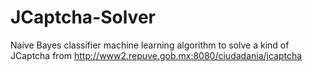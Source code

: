 # JCaptcha-Solver
Naive Bayes classifier machine learning algorithm to solve a kind of JCaptcha from http://www2.repuve.gob.mx:8080/ciudadania/jcaptcha

